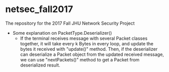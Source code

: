 # netsec_fall2017

The repository for the 2017 Fall JHU Network Security Project

* Some explanation on PacketType.Deserializer()
    * If the terminal receives message with several Packet classes together, it will take every k Bytes in every loop, and update the bytes it received with "update()" method. Then, if the deserializer can deserialize a Packet object from the updated received message, we can use "nextPackets()" method to get a Packet from deserialized result.
